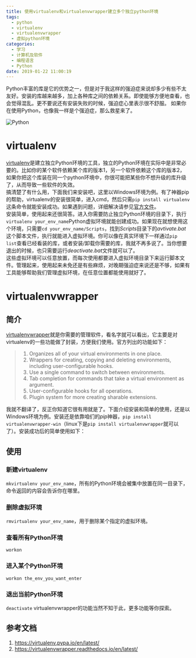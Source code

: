 ```yaml
---
title: 使用virtualenv和virtualenvwrapper建立多个独立python环境
tags:
  - python
  - virtualenv
  - virtualenvwrapper
  - 虚拟python环境
categories:
  - 学习
  - 计算机及软件
  - 编程语言
  - Python
date: 2019-01-22 11:00:19
---
```



Python丰富的库是它的优势之一，但是对于我这样的强迫症来说却多少有些不太友好。安装的库越来越多，加上各种库之间的依赖关系。即使能够方便地查看，也会觉得混乱。更不要说还有安装失败的时候，强迫症心里表示很不舒服。
如果你在使用Python，也像我一样是个强迫症，那么救星来了。

![Python](https://www.python.org/static/img/python-logo.png)
<!--more-->  

# virtualenv
[virtualenv](https://pypi.org/project/virtualenv/)是建立独立Python环境的工具，独立的Python环境在实际中是非常必要的。比如你的某个软件依赖某个库的版本1，另一个软件依赖这个库的版本2，如果你把这个库装在同一个python环境中，你很可能把某些你不想升级的库升级了，从而导致一些软件的失效。  
搞清楚了有什么用，下面我们来安装吧，这里以Windows环境为例。有了神器pip的帮助，virtualenv的安装很简单，进入cmd，然后只需`pip install virtualenv`这条命令就能安装成功。如果遇到问题，详细解决请参见[官方文件](https://virtualenv.pypa.io/en/latest/)。  
安装简单，使用起来还很简答。进入你需要防止独立Python环境的目录下，执行`virtualenv your_env_name`Python虚拟环境就能创建成功。如果现在就想使用这个环境，只需要`cd your_env_name/Scripts`，找到*Scripts*目录下的*avtivate.bat*这个脚本文件，执行就能进入虚拟环境。你可以像在真实环境下一样通过`pip list`查看已经看装的库，或者安装/卸载你需要的库，我就不再多说了。当你想要退出的时候，也只需要运行*deactivate.bat*文件就可以了。  
这些虚拟环境可以任意放置，而每次使用都要进入虚拟环境目录下来运行脚本文件。管理起来，使用起来未免还是有些麻烦，对晚期强迫症来说还是不够，如果有工具能够帮助我们管理虚拟环境，在任意位置都能使用就好了。  
# virtualenvwrapper
## 简介
[virtualenvwrapper](https://pypi.org/project/virtualenvwrapper/)就是你需要的管理软件，看名字就可以看出，它主要是对virtualenv的一些功能做了封装，方便我们使用。官方列出的功能如下：
> 1. Organizes all of your virtual environments in one place.
> 2. Wrappers for creating, copying and deleting environments, including user-configurable hooks.
> 3. Use a single command to switch between environments.
> 4. Tab completion for commands that take a virtual environment as argument.
> 5. User-configurable hooks for all operations.
> 6. Plugin system for more creating sharable extensions.

我就不翻译了，反正你知道它很有用就是了。下面介绍安装和简单的使用，还是以Windows环境为例。安装还是依靠咱们的*pip*神器，`pip install virtualenvwrapper-win`（linux下是`pip install virtualenvwrapper`就可以了）。安装成功后的简单使用如下：
## 使用
### 新建virtualenv
`mkvirtualenv your_env_name`，所有的Python环境会被集中放置在同一目录下，命令返回的内容会告诉你在哪里。
### 删除虚拟环境
`rmvirtualenv your_env_name`，用于删除某个指定的虚拟环境。
### 查看所有Python环境
`workon`
### 进入某个Python环境
`workon the_env_you_want_enter`
### 退出当前Python环境
`deactivate`
virtualenvwrapper的功能当然不知于此，更多功能等你探索。

## 参考文档

1. https://virtualenv.pypa.io/en/latest/
2. https://virtualenvwrapper.readthedocs.io/en/latest/

